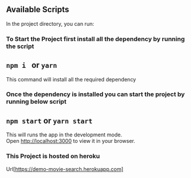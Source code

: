 ## Available Scripts

In the project directory, you can run:

### To Start the Project first install all the dependency by running the script

## `npm i ` or `yarn`

This command will install all the required dependency

### Once the dependency is installed you can start the project by running below script

## `npm start` or `yarn start`

This will runs the app in the development mode.\
Open [http://localhost:3000](http://localhost:3000) to view it in your browser.

### This Project is hosted on heroku

Url[https://demo-movie-search.herokuapp.com]
